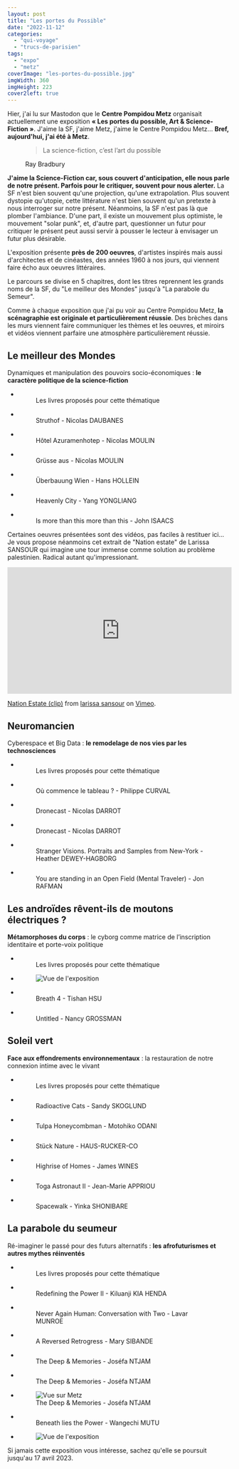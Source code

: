 ```yaml
---
layout: post
title: "Les portes du Possible"
date: "2022-11-12"
categories: 
  - "qui-voyage"
  - "trucs-de-parisien"
tags: 
  - "expo"
  - "metz"
coverImage: "les-portes-du-possible.jpg"
imgWidth: 360
imgHeight: 223
cover2left: true
---
```


Hier, j'ai lu sur Mastodon que le <strong>Centre Pompidou Metz</strong> organisait actuellement une exposition <strong>«&nbsp;Les portes du possible, Art &amp; Science-Fiction&nbsp;»</strong>. J'aime la <abbr>SF</abbr>, j'aime Metz, j'aime le Centre Pompidou Metz... <strong>Bref, aujourd'hui, j'ai été à Metz</strong>.

<figure>
	<blockquote class="citation">
		<p>La science-fiction, c’est l’art du possible</p>
	</blockquote>
	<figcaption>Ray Bradbury</figcaption>
</figure>

<strong>J'aime la Science-Fiction car, sous couvert d'anticipation, elle nous parle de notre présent. Parfois pour le critiquer, souvent pour nous alerter.</strong> La <abbr>SF</abbr> n'est bien souvent qu'une projection, qu'une extrapolation. Plus souvent dystopie qu'utopie, cette littérature n'est bien souvent qu'un pretexte à nous interroger sur notre présent. Néanmoins, la <abbr>SF</abbr> n'est pas là que plomber l'ambiance. D'une part, il existe  un mouvement plus optimiste, le mouvement "solar punk", et, d'autre part, questionner un futur pour critiquer le présent peut aussi servir à pousser le lecteur à envisager un futur plus désirable.

L'exposition présente <strong>près de 200 oeuvres</strong>, d'artistes inspirés mais aussi d'architectes et de cinéastes, des années 1960 à nos jours, qui viennent faire écho aux oeuvres littéraires.

Le parcours se divise en 5 chapitres, dont les titres reprennent les grands noms de la <abbr>SF</abbr>, du "Le meilleur des Mondes" jusqu'à "La parabole du Semeur".

Comme à chaque exposition que j'ai pu voir au Centre Pompidou Metz, <strong>la scénagraphie est originale et particulièrement réussie</strong>. Des brèches dans les murs viennent faire communiquer les thèmes et les oeuvres, et miroirs et vidéos viennent parfaire une atmosphère particulièrement réussie.

<h2>Le meilleur des Mondes</h2>
<p>Dynamiques et manipulation des pouvoirs socio-économiques&nbsp;: <strong>le caractère politique de la science-fiction</strong></p>

<div id="lmdm-slider" class="splide">
	<div class="splide__track">
		<ul class="splide__list">
			<li class="splide__slide"><div class="lightbox">
				<figure>
					<picture>
						<source srcset="/images/2022/11/les-portes-du-possible/IMG_1466.webp" type="image/webp">
						<img src="/images/2022/11/les-portes-du-possible/IMG_1466.jpeg" alt="">
					</picture>
					<figcaption>Les livres proposés pour cette thématique</figcaption>
				</figure>
			</div></li>
			<li class="splide__slide"><div class="lightbox">
				<figure>
					<picture>
						<source srcset="/images/2022/11/les-portes-du-possible/IMG_1465.webp" type="image/webp">
						<img src="/images/2022/11/les-portes-du-possible/IMG_1465.jpeg" alt="">
					</picture>
					<figcaption>Struthof - Nicolas DAUBANES</figcaption>
				</figure>
			</div></li>
			<li class="splide__slide"><div class="lightbox">
				<figure>
					<picture>
						<source srcset="/images/2022/11/les-portes-du-possible/IMG_1467.webp" type="image/webp">
						<img src="/images/2022/11/les-portes-du-possible/IMG_1467.jpeg" alt="">
					</picture>
					<figcaption>Hôtel Azuramenhotep - Nicolas MOULIN</figcaption>
				</figure>
			</div></li>
			<li class="splide__slide"><div class="lightbox">
				<figure>
					<picture>
						<source srcset="/images/2022/11/les-portes-du-possible/IMG_1468.webp" type="image/webp">
						<img src="/images/2022/11/les-portes-du-possible/IMG_1468.jpeg" alt="">
					</picture>
					<figcaption lang="de">Grüsse aus - Nicolas MOULIN</figcaption>
				</figure>
			</div></li>
			<li class="splide__slide"><div class="lightbox">
				<figure>
					<picture>
						<source srcset="/images/2022/11/les-portes-du-possible/IMG_1472.webp" type="image/webp">
						<img src="/images/2022/11/les-portes-du-possible/IMG_1472.jpeg" alt="">
					</picture>
					<figcaption lang="de">Überbauung Wien - Hans HOLLEIN</figcaption>
				</figure>
			</div></li>
			<li class="splide__slide"><div class="lightbox">
				<figure>
					<picture>
						<source srcset="/images/2022/11/les-portes-du-possible/IMG_1475.webp" type="image/webp">
						<img src="/images/2022/11/les-portes-du-possible/IMG_1475.jpeg" alt="">
					</picture>
					<figcaption lang="en">Heavenly City - Yang YONGLIANG</figcaption>
				</figure>
			</div></li>
			<li class="splide__slide"><div class="lightbox">
				<figure>
					<picture>
						<source srcset="/images/2022/11/les-portes-du-possible/IMG_1477.webp" type="image/webp">
						<img src="/images/2022/11/les-portes-du-possible/IMG_1477.jpeg" alt="">
					</picture>
					<figcaption lang="en">Is more than this more than this - John ISAACS</figcaption>
				</figure>
			</div></li>
		</ul>
	</div>
</div>
<p>Certaines oeuvres présentées sont des vidéos, pas faciles à restituer ici... Je vous propose néanmoins cet extrait de <span lang="en">"Nation estate"</span> de Larissa SANSOUR qui imagine une tour immense comme solution au problème palestinien. Radical autant qu'impressionant.</p>
<div style="padding:56.25% 0 0 0;position:relative;"><iframe src="https://player.vimeo.com/video/57460693?h=6be8f8d8b6&portrait=0" style="position:absolute;top:0;left:0;width:100%;height:100%;" frameborder="0" allow="autoplay; fullscreen; picture-in-picture" allowfullscreen></iframe></div><script src="https://player.vimeo.com/api/player.js"></script>
<p><a href="https://vimeo.com/57460693">Nation Estate (clip)</a> from <a href="https://vimeo.com/larissasansour">larissa sansour</a> on <a href="https://vimeo.com">Vimeo</a>.</p>

<h2>Neuromancien</h2>
<p>Cyberespace et <span lang="en">Big Data</span>&nbsp;: <strong>le remodelage de nos vies par les technosciences</strong></p>
<div id="n-slider" class="splide">
	<div class="splide__track">
		<ul class="splide__list">
			<li class="splide__slide"><div class="lightbox">
				<figure>
					<picture>
						<source srcset="/images/2022/11/les-portes-du-possible/IMG_1480.webp" type="image/webp">
						<img src="/images/2022/11/les-portes-du-possible/IMG_1480.jpeg" alt="">
					</picture>
					<figcaption>Les livres proposés pour cette thématique</figcaption>
				</figure>
			</div></li>
			<li class="splide__slide"><div class="lightbox">
				<figure>
					<picture>
						<source srcset="/images/2022/11/les-portes-du-possible/IMG_1481.webp" type="image/webp">
						<img src="/images/2022/11/les-portes-du-possible/IMG_1481.jpeg" alt="">
					</picture>
					<figcaption>Où commence le tableau&nbsp;? - Philippe CURVAL</figcaption>
				</figure>
			</div></li>
			<li class="splide__slide"><div class="lightbox">
				<figure>
					<picture>
						<source srcset="/images/2022/11/les-portes-du-possible/IMG_1484.webp" type="image/webp">
						<img src="/images/2022/11/les-portes-du-possible/IMG_1484.jpeg" alt="">
					</picture>
					<figcaption>Dronecast - Nicolas DARROT</figcaption>
				</figure>
			</div></li>
			<li class="splide__slide"><div class="lightbox">
				<figure>
					<picture>
						<source srcset="/images/2022/11/les-portes-du-possible/IMG_1487.webp" type="image/webp">
						<img src="/images/2022/11/les-portes-du-possible/IMG_1487.jpeg" alt="">
					</picture>
					<figcaption>Dronecast - Nicolas DARROT</figcaption>
				</figure>
			</div></li>
			<li class="splide__slide"><div class="lightbox">
				<figure>
					<picture>
						<source srcset="/images/2022/11/les-portes-du-possible/IMG_1485.webp" type="image/webp">
						<img src="/images/2022/11/les-portes-du-possible/IMG_1485.jpeg" alt="">
					</picture>
					<figcaption lang="en">Stranger Visions. Portraits and Samples from New-York - Heather DEWEY-HAGBORG	</figcaption>
				</figure>
			</div></li>
			<li class="splide__slide"><div class="lightbox">
				<figure>
					<picture>
						<source srcset="/images/2022/11/les-portes-du-possible/IMG_1489.webp" type="image/webp">
						<img src="/images/2022/11/les-portes-du-possible/IMG_1489.jpeg" alt="">
					</picture>
					<figcaption lang="en">You are standing in an Open Field (Mental Traveler) - Jon RAFMAN</figcaption>
				</figure>
			</div></li>
		</ul>
	</div>
</div>

<h2>Les androïdes rêvent-ils de moutons électriques&nbsp;?</h2>
<p><strong>Métamorphoses du corps</strong>&nbsp;: le cyborg comme matrice de l’inscription identitaire et porte-voix politique</p>
<div id="laridme-slider" class="splide">
	<div class="splide__track">
		<ul class="splide__list">
			<li class="splide__slide"><div class="lightbox">
				<figure>
					<picture>
						<source srcset="/images/2022/11/les-portes-du-possible/IMG_1492.webp" type="image/webp">
						<img src="/images/2022/11/les-portes-du-possible/IMG_1492.jpeg" alt="">
					</picture>
					<figcaption>Les livres proposés pour cette thématique</figcaption>
				</figure>
			</div></li>
			<li class="splide__slide"><div class="lightbox">
				<figure>
					<picture>
						<source srcset="/images/2022/11/les-portes-du-possible/IMG_1493.webp" type="image/webp">
						<img src="/images/2022/11/les-portes-du-possible/IMG_1493.jpeg" alt="Vue de l'exposition">
					</picture>
				</figure>
			</div></li>
			<li class="splide__slide"><div class="lightbox">
				<figure>
					<picture>
						<source srcset="/images/2022/11/les-portes-du-possible/IMG_1494.webp" type="image/webp">
						<img src="/images/2022/11/les-portes-du-possible/IMG_1494.jpeg" alt="">
					</picture>
					<figcaption lang="en">Breath 4 - Tishan HSU</figcaption>
				</figure>
			</div></li>
			<li class="splide__slide"><div class="lightbox">
				<figure>
					<picture>
						<source srcset="/images/2022/11/les-portes-du-possible/IMG_1496.webp" type="image/webp">
						<img src="/images/2022/11/les-portes-du-possible/IMG_1496.jpeg" alt="">
					</picture>
					<figcaption lang="en">Untitled - Nancy GROSSMAN</figcaption>
				</figure>
			</div></li>
		</ul>
	</div>
</div>

<h2>Soleil vert</h2>
<p><strong>Face aux effondrements environnementaux</strong>&nbsp;: la restauration de notre connexion intime avec le vivant</p>
<div id="sv-slider" class="splide">
	<div class="splide__track">
		<ul class="splide__list">
			<li class="splide__slide"><div class="lightbox">
				<figure>
					<picture>
						<source srcset="/images/2022/11/les-portes-du-possible/IMG_1507.webp" type="image/webp">
						<img src="/images/2022/11/les-portes-du-possible/IMG_1507.jpeg" alt="">
					</picture>
					<figcaption>Les livres proposés pour cette thématique</figcaption>
				</figure>
			</div></li>
			<li class="splide__slide"><div class="lightbox">
				<figure>
					<picture>
						<source srcset="/images/2022/11/les-portes-du-possible/IMG_1508.webp" type="image/webp">
						<img src="/images/2022/11/les-portes-du-possible/IMG_1508.jpeg" alt="">
					</picture>
					<figcaption lag="en">Radioactive Cats - Sandy SKOGLUND</figcaption>
				</figure>
			</div></li>
			<li class="splide__slide"><div class="lightbox">
				<figure>
					<picture>
						<source srcset="/images/2022/11/les-portes-du-possible/IMG_1510.webp" type="image/webp">
						<img src="/images/2022/11/les-portes-du-possible/IMG_1510.jpeg" alt="">
					</picture>
					<figcaption lang="en">Tulpa Honeycombman - Motohiko ODANI</figcaption>
				</figure>
			</div></li>
			<li class="splide__slide"><div class="lightbox">
				<figure>
					<picture>
						<source srcset="/images/2022/11/les-portes-du-possible/IMG_1513.webp" type="image/webp">
						<img src="/images/2022/11/les-portes-du-possible/IMG_1513.jpeg" alt="">
					</picture>
					<figcaption lang="de">Stück Nature - HAUS-RUCKER-CO</figcaption>
				</figure>
			</div></li>
			<li class="splide__slide"><div class="lightbox">
				<figure>
					<picture>
						<source srcset="/images/2022/11/les-portes-du-possible/IMG_1515.webp" type="image/webp">
						<img src="/images/2022/11/les-portes-du-possible/IMG_1515.jpeg" alt="">
					</picture>
					<figcaption lang="en">Highrise of Homes - James WINES</figcaption>
				</figure>
			</div></li>
			<li class="splide__slide"><div class="lightbox">
				<figure>
					<picture>
						<source srcset="/images/2022/11/les-portes-du-possible/IMG_1520.webp" type="image/webp">
						<img src="/images/2022/11/les-portes-du-possible/IMG_1520.jpeg" alt="">
					</picture>
					<figcaption lang="en">Toga Astronaut II - Jean-Marie APPRIOU</figcaption>
				</figure>
			</div></li>
			<li class="splide__slide"><div class="lightbox">
				<figure>
					<picture>
						<source srcset="/images/2022/11/les-portes-du-possible/IMG_1523.webp" type="image/webp">
						<img src="/images/2022/11/les-portes-du-possible/IMG_1523.jpeg" alt="">
					</picture>
					<figcaption lang="en">Spacewalk - Yinka SHONIBARE</figcaption>
				</figure>
			</div></li>
		</ul>
	</div>
</div>

<h2>La parabole du seumeur</h2>
<p>Ré-imaginer le passé pour des futurs alternatifs&nbsp;: <strong>les afrofuturismes et autres mythes réinventés</strong></p>
<div id="lpds-slider" class="splide">
	<div class="splide__track">
		<ul class="splide__list">
			<li class="splide__slide"><div class="lightbox">
				<figure>
					<picture>
						<source srcset="/images/2022/11/les-portes-du-possible/IMG_1525.webp" type="image/webp">
						<img src="/images/2022/11/les-portes-du-possible/IMG_1525.jpeg" alt="">
					</picture>
					<figcaption>Les livres proposés pour cette thématique</figcaption>
				</figure>
			</div></li>
			<li class="splide__slide"><div class="lightbox">
				<figure>
					<picture>
						<source srcset="/images/2022/11/les-portes-du-possible/IMG_1526.webp" type="image/webp">
						<img src="/images/2022/11/les-portes-du-possible/IMG_1526.jpeg" alt="">
					</picture>
					<figcaption lang="en">Redefining the Power II - Kiluanji KIA HENDA</figcaption>
				</figure>
			</div></li>
			<li class="splide__slide"><div class="lightbox">
				<figure>
					<picture>
						<source srcset="/images/2022/11/les-portes-du-possible/IMG_1528.webp" type="image/webp">
						<img src="/images/2022/11/les-portes-du-possible/IMG_1528.jpeg" alt="">
					</picture>
					<figcaption lang="en">Never Again Human: Conversation with Two - Lavar MUNROE</figcaption>
				</figure>
			</div></li>
			<li class="splide__slide"><div class="lightbox">
				<figure>
					<picture>
						<source srcset="/images/2022/11/les-portes-du-possible/IMG_1531.webp" type="image/webp">
						<img src="/images/2022/11/les-portes-du-possible/IMG_1531.jpeg" alt="">
					</picture>
					<figcaption lang="en">A Reversed Retrogress - Mary SIBANDE</figcaption>
				</figure>
			</div></li>
			<li class="splide__slide"><div class="lightbox">
				<figure>
					<picture>
						<source srcset="/images/2022/11/les-portes-du-possible/IMG_1533.webp" type="image/webp">
						<img src="/images/2022/11/les-portes-du-possible/IMG_1533.jpeg" alt="">
					</picture>
					<figcaption lang="en">The Deep &amp; Memories - Joséfa NTJAM</figcaption>
				</figure>
			</div></li>
			<li class="splide__slide"><div class="lightbox">
				<figure>
					<picture>
						<source srcset="/images/2022/11/les-portes-du-possible/IMG_1536.webp" type="image/webp">
						<img src="/images/2022/11/les-portes-du-possible/IMG_1536.jpeg" alt="">
					</picture>
					<figcaption lang="en">The Deep &amp; Memories - Joséfa NTJAM</figcaption>
				</figure>
			</div></li>
			<li class="splide__slide"><div class="lightbox">
				<figure>
					<picture>
						<source srcset="/images/2022/11/les-portes-du-possible/IMG_1539.webp" type="image/webp">
						<img src="/images/2022/11/les-portes-du-possible/IMG_1539.jpeg" alt="Vue sur Metz">
					</picture>
					<figcaption lang="en">The Deep &amp; Memories - Joséfa NTJAM</figcaption>
				</figure>
			</div></li>
			<li class="splide__slide"><div class="lightbox">
				<figure>
					<picture>
						<source srcset="/images/2022/11/les-portes-du-possible/IMG_1542.webp" type="image/webp">
						<img src="/images/2022/11/les-portes-du-possible/IMG_1542.jpeg" alt="">
					</picture>
					<figcaption lang="en">Beneath lies the Power - Wangechi MUTU</figcaption>
				</figure>
			</div></li>
			<li class="splide__slide"><div class="lightbox">
				<figure>
					<picture>
						<source srcset="/images/2022/11/les-portes-du-possible/IMG_1544.webp" type="image/webp">
						<img src="/images/2022/11/les-portes-du-possible/IMG_1544.jpeg" alt="Vue de l'exposition">
					</picture>
				</figure>
			</div></li>
		</ul>
	</div>
</div>

Si jamais cette exposition vous intéresse, sachez qu'elle se poursuit jusqu'au 17 avril 2023.
